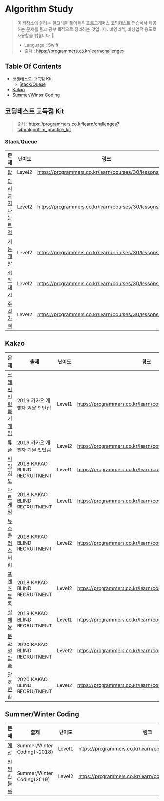 # Algorithm Study
> 이 저장소에 올리는 알고리즘 풀이들은 프로그래머스 코딩테스트 연습에서 제공하는 문제를 풀고 공부 목적으로 정리하는 것입니다. 비영리적, 비상업적 용도로 사용함을 밝힙니다 🙂
>
> - Language : Swift
> - 출처 : https://programmers.co.kr/learn/challenges

## Table Of Contents

- 코딩테스트 고득점 Kit
  - [Stack/Queue](https://github.com/cskime/Algorithm#stackqueue)
- [Kakao](https://github.com/cskime/Algorithm#kakao)
- [Summer/Winter Coding](https://github.com/cskime/Algorithm#summerwinter-coding)

## 코딩테스트 고득점 Kit

> 출처 : https://programmers.co.kr/learn/challenges?tab=algorithm_practice_kit

### Stack/Queue

| 문제                                                         | 난이도 | 링크                                                     | Note |
| ------------------------------------------------------------ | ------ | -------------------------------------------------------- | ---- |
| [탑](https://github.com/cskime/Algorithm/blob/master/StackQueue/탑.md) | Level2 | https://programmers.co.kr/learn/courses/30/lessons/42588 |      |
| [다리를 지나는 트럭](https://github.com/cskime/Algorithm/blob/master/StackQueue/다리를-지나는-트럭.md) | Level2 | https://programmers.co.kr/learn/courses/30/lessons/42583 |      |
| [기능개발](https://github.com/cskime/Algorithm/blob/master/StackQueue/기능개발.md) | Level2 | https://programmers.co.kr/learn/courses/30/lessons/42586 |      |
| [쇠막대기](https://github.com/cskime/Algorithm/blob/master/StackQueue/쇠막대기.md) | Level2 | https://programmers.co.kr/learn/courses/30/lessons/42585 |      |
| [주식가격](https://github.com/cskime/Algorithm/blob/master/StackQueue/주식가격.md) | Level2 | https://programmers.co.kr/learn/courses/30/lessons/42584 |      |

## Kakao

| 문제                                                         | 출제                           | 난이도 | 링크                                                     | Note |
| ------------------------------------------------------------ | ------------------------------ | ------ | -------------------------------------------------------- | ---- |
| [크레인 인형 뽑기 게임](https://github.com/cskime/Algorithm/blob/master/kakao/크레인-인형-뽑기-게임.md) | 2019 카카오 개발자 겨울 인턴십 | Level1 | https://programmers.co.kr/learn/courses/30/lessons/64061 |      |
| [튜플](https://github.com/cskime/Algorithm/blob/master/kakao/비밀지도.md) | 2019 카카오 개발자 겨울 인턴십 | Level2 | https://programmers.co.kr/learn/courses/30/lessons/64065 |      |
| [비밀지도](https://github.com/cskime/Algorithm/blob/master/kakao/튜플.md) | 2018 KAKAO BLIND RECRUITMENT   | Level1 | https://programmers.co.kr/learn/courses/30/lessons/17681 |      |
| [다트게임](https://github.com/cskime/Algorithm/blob/master/kakao/다트게임.md) | 2018 KAKAO BLIND RECRUITMENT   | Level1 | https://programmers.co.kr/learn/courses/30/lessons/17682 |      |
| [뉴스 클러스터링](https://github.com/cskime/Algorithm/blob/master/kakao/뉴스-클러스터링.md) | 2018 KAKAO BLIND RECRUITMENT   | Level2 | https://programmers.co.kr/learn/courses/30/lessons/17677 |      |
| [프렌즈 블록](https://github.com/cskime/Algorithm/blob/master/kakao/프렌즈블록.md) | 2018 KAKAO BLIND RECRUITMENT   | Level2 | https://programmers.co.kr/learn/courses/30/lessons/17679 |      |
| [실패율](https://github.com/cskime/Algorithm/blob/master/kakao/실패율.md) | 2019 KAKAO BLIND RECRUITMENT   | Level1 | https://programmers.co.kr/learn/courses/30/lessons/42889 |      |
| [문자열 압축](https://github.com/cskime/Algorithm/blob/master/kakao/문자열압축.md) | 2020 KAKAO BLIND RECRUITMENT   | Level2 | https://programmers.co.kr/learn/courses/30/lessons/60057 |      |
| [괄호 변환](https://github.com/cskime/Algorithm/blob/master/kakao/괄호변환.md) | 2020 KAKAO BLIND RECRUITMENT   | Level2 | https://programmers.co.kr/learn/courses/30/lessons/60058 |      |

## Summer/Winter Coding

| 문제                                                         | 출제                        | 난이도 | 링크                                                     | Note |
| ------------------------------------------------------------ | --------------------------- | ------ | -------------------------------------------------------- | ---- |
| [예산](https://github.com/cskime/Algorithm/blob/master/SummerWinter/예산.md) | Summer/Winter Coding(~2018) | Level1 | https://programmers.co.kr/learn/courses/30/lessons/12982 |      |
| [멀쩡한 블록](https://github.com/cskime/Algorithm/blob/master/SummerWinter/멀쩡한-블록.md) | Summer/Winter Coding(2019)  | Level2 | https://programmers.co.kr/learn/courses/30/lessons/62048 |      |
